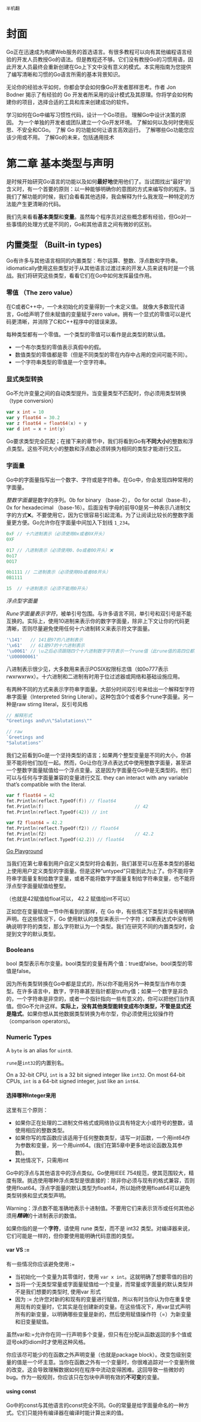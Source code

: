 ```
半机翻
```



# 封面

Go正在迅速成为构建Web服务的首选语言。有很多教程可以向有其他编程语言经验的开发人员教授Go的语法。但是教程还不够。它们没有教授Go的习惯用语，因此开发人员最终会重新创建在Go上下文中没有意义的模式。本实用指南为您提供了编写清晰和习惯的Go语言所需的基本背景知识。

无论你的经验水平如何，你都会学会如何像Go开发者那样思考。作者 Jon Bodner 揭示了有经验的 Go 开发者所采用的设计模式及其原理。你将学会如何构建你的项目，选择合适的工具和库来创建成功的软件。

学习如何在Go中编写习惯性代码，设计一个Go项目。
理解Go中设计决策的原因。
为一个单独的开发者或团队建立一个Go开发环境。
了解如何以及何时使用反思、不安全和CGo。
了解 Go 的功能如何让语言高效运行。
了解哪些Go功能您应该少用或不用。
了解Go的未来，包括通用技术

# 第二章 基本类型与声明



是时候开始研究Go语言的功能以及如何**最好地**使用他们了。当试图找出“最好”的含义时，有一个首要的原则：以一种能够明确你的意图的方式来编写你的程序。当我们了解功能的时候，我们会看看其他选择，我会解释为什么我发现一种特定的方法能产生更清晰的代码。



我们先来看看**基本类型**和**变量**。虽然每个程序员对这些概念都有经验，但Go对一些事情的处理方式是不同的，Go和其他语言之间有微妙的区别。

## 内置类型 （Built-in types)

Go有许多与其他语言相同的内置类型：布尔运算、整数、浮点数和字符串。idiomatically使用这些类型对于从其他语言过渡过来的开发人员来说有时是一个挑战。我们将研究这些类型，看看它们在Go中如何发挥最佳作用。

### 零值 （The zero value）

在C或者C++中，一个未初始化的变量得到一个未定义值。 就像大多数现代语言，Go给声明了但未赋值的变量赋于zero value。拥有一个显式的零值可以是代码更清晰，并消除了C和C++程序中的错误来源。

每种类型都有一个零值。一个类型的零值可以看作是此类型的默认值。

- 一个布尔类型的零值表示真假中的假。
- 数值类型的零值都是零（但是不同类型的零在内存中占用的空间可能不同）。
- 一个字符串类型的零值是一个空字符串。

### 显式类型转换

Go不允许变量之间的自动类型提升。当变量类型不匹配时，你必须用类型转换（type conversion）

```go
var x int = 10
var y float64 = 30.2
var z float64 = float64(x) + y
var d int = x + int(y)
```

Go要求类型完全匹配；在接下来的章节中，我们将看到Go有**不同大小**的整数和浮点类型。这些不同大小的整数和浮点数必须转换为相同的类型才能进行交互。



### 字面量

Go中的字面量指写出一个数字、字符或是字符串。在Go中，你会发现四种常用的字面量。

*整数字面量*是数字的序列。0b for binary （base-2）， 0o for octal（base-8）， 0x for hexadecimal （base-16）。后面没有字母的前导0是另一种表示八进制文字的方式❌。不要使用它，因为它很容易引起混淆。为了让阅读比较长的整数字面量更方便。Go允许你在字面量中间加入下划线 `1_234`。

```go
0xF // 十六进制表示（必须使用0x或者0X开头）
0XF

017 // 八进制表示（必须使用0、0o或者0O开头）❌
0o17
0O17

0b1111 // 二进制表示（必须使用0b或者0B开头）
0B1111

15  // 十进制表示（必须不能用0开头）
```



*浮点型字面量*

*Rune字面量表示字符*，被单引号包围。与许多语言不同，单引号和双引号是不能互换的。实际上，使用10进制来表示你的数字字面量，除非上下文让你的代码更清晰，否则尽量避免使用任何十六进制转义来表示符文字面量。

```go
'\141'   // 141是97的八进制表示
'\x61'   // 61是97的十六进制表示
'\u0061' // \u之后必须跟随四个十六进制数字字符表示一个rune值（此rune值的高四位都为0
'\U00000061'
```

八进制表示很少见，大多数用来表示POSIX权限标志值（如0o777表示rwxrwxrwx）。十六进制和二进制有时用于位过滤器或网络和基础设施应用。

有两种不同的方式来表示字符串字面量。大部分时间双引号来给出一个解释型字符串字面量（Interpreted String Literal）。这种包含0个或者多个rune字面量。另一种是raw stirng literal，反引号风格

```go
// 解释形式
"Greetings and\n\"Salutations\""

// raw
`Greetings and
"Salutations"`
```

我们之前看到Go是一个坚持类型的语言；如果两个整型变量是不同的大小，你甚至不能将他们加在一起。然而，Go让你在浮点表达式中使用整数字面量，甚至讲一个整数字面量赋值给一个浮点变量。这是因为字面量在Go中是无类型的。他们可以与任何与字面量兼容的变量进行交互. they can interact with any variable that’s compatible with the literal.

```go
var f float64 = 42
fmt.Println(reflect.TypeOf(f)) // float64
fmt.Println(f)									// 42
fmt.Println(reflect.TypeOf(42)) // int

var f2 float64 = 42.2
fmt.Println(reflect.TypeOf(f2))	// float64
fmt.Println(f2)									// 42.2
fmt.Println(reflect.TypeOf(42.2)) // float64
```

[Go Playground](https://play.golang.org/p/VqOXSvtke28)

当我们在第七章看到用户自定义类型时将会看到，我们甚至可以在基本类型的基础上使用用户定义类型的字面量。但是这种“untyped”只能到此为止了。你不能将字符串字面量复制给数字变量，或者不能将数字字面量复制给字符串变量，也不能将浮点型字面量赋值给整型。

（也就是42赋值给float可以， 42.2 赋值给int不可以）

正如您在变量赋值一节中所看到的那样，在 Go 中，有些情况下类型并没有被明确声明。在这些情况下，Go 使用默认的类型来表示一个字符；如果表达式中没有明确说明字符的类型，那么字符默认为一个类型。我们在研究不同的内置类型时，会提到文字的默认类型。

### Booleans

bool 类型表示布尔变量。bool类型的变量有两个值：true或false。bool类型的零值是false。

因为所有类型转换在Go中都是显式的，所以你不能用另外一种类型当作布尔类型。在许多语言中，数字，字符串甚至指针都是truthy值；如果一个数字是非负的，一个字符串是非空的，或者一个指针指向一些有意义的，你可以把他们当作真值。但Go不允许这样。**实际上，没有其他类型能转变成布尔类型，不管是显式还是隐式**。如果你想从其他数据类型转换为布尔型，你必须使用比较操作符（comparison operators)。



### Numeric Types

A `byte` is an alias for `uint8`.

`rune`是`int32`的内置别名。

On a 32-bit CPU, `int` is a 32 bit signed integer like `int32`. On most 64-bit CPUs, `int` is a 64-bit signed integer, just like an `int64`. 

#### 选择哪种Integer来用

这里有三个原则：

* 如果你正在处理的二进制文件格式或网络协议具有特定大小或符号的整数，请使用相应的整数类型。
* 如果你写的库函数应该适用于任何整数类型，请写一对函数，一个用int64作为参数和变量，另一个用uint64。(我们在第5章中更多地谈论函数及其参数)。
* 其他情况下，只需用int



Go中的浮点与其他语言中的浮点类似。Go使用IEEE 754规范，使其范围较大，精度有限。挑选使用哪种浮点类型是很直接的：除非你必须与现有的格式兼容，否则使用float64。浮点字面量的默认类型为float64，所以始终使用float64可以避免类型转换和显式类型声明。

Warning：浮点数不能准确地表示十进制值。不要用它们来表示货币或任何其他必须用***精确***的十进制表示的数值。

如果你指的是一个**字符**，请使用 rune 类型，而不是 int32 类型。对编译器来说，它们可能是一样的，但你要使用能明确代码意图的类型。

#### var VS :=

有一些情况你应该避免使用`:=`

* 当初始化一个变量为其零值时，使用 `var x int`。这就明确了想要零值的目的
* 当将一个无类型常量或字面量赋值给一个变量，而常量或字面量的默认类型并不是我们想要的类型时, 使用var 形式
* 因为 := 允许您对新的和现有的变量进行赋值，所以有时当你认为你在重复使用现有的变量时，它其实是在创建新的变量。在这些情况下，用var显式声明所有的新变量，以明确哪些变量是新的，然后使用赋值操作符（=）为新变量和旧变量赋值。

虽然var和:=允许你在同一行声明多个变量，但只有在分配从函数返回的多个值或逗号ok的idiom时才使用这种风格。

你应该尽可能少的在函数之外声明变量（也就是package block）。改变包级别变量的值是一个坏主意。当你在函数之外有一个变量时，你很难追踪对一个变量所做的改变。这会导致理解数据如何在程序中流动变得困难。这回导致一些微妙的bug。作为一般规则，你应该只在包块中声明有效的**不可变**的变量。

#### using const

Go中的const与其他语言的const完全不同。Go的常量是给字面量命名的一种方式。它们只能持有编译器在编译时能计算出来的值。

